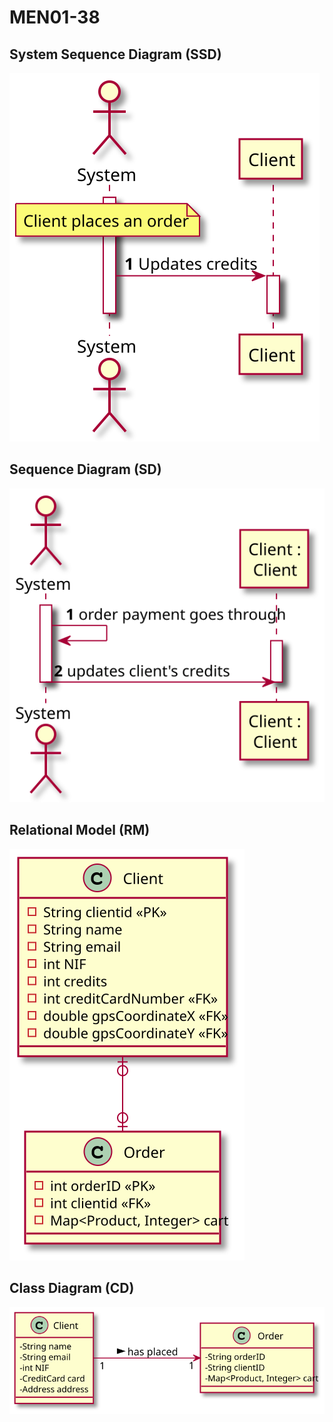 # MEN01-38 #

## System Sequence Diagram (SSD) ##

![MEN01_38_SSD](MEN01_38_SSD.svg)

## Sequence Diagram (SD) ##

![MEN01_38_SD](MEN01_38_SD.svg)

## Relational Model (RM) ##

![MEN01_38_RM](MEN01_38_RM.svg)

## Class Diagram (CD) ##

![MEN01_38_CD](MEN01_38_CD.svg)
